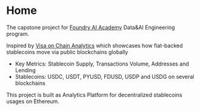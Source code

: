 # Home
The capstone project for [Foundry AI Academy](https://www.foundry.academy/) Data&AI Engineering program.

Inspired by [Visa on Chain Analytics](https://visaonchainanalytics.com/) which showcases how fiat-backed stablecoins move via public blockchains globally
- Key Metrics: Stablecoin Supply, Transactions Volume, Addresses and Lending
- Stablecoins: USDC, USDT, PYUSD, FDUSD, USDP and USDG on several blockchains

This project is built as Analytics Platform for decentralized stablecoins usages on Ethereum.